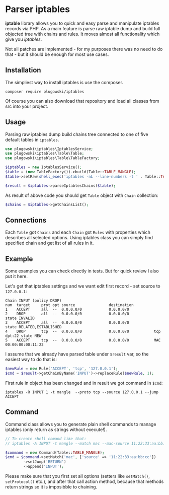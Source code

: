 # Parser iptables

**iptable** library allows you to quick and easy parse and manipulate iptables records via PHP.
As a main feature is parse raw iptable dump and build full objected tree with chains and rules. It moves almost all
functionality which give you _iptables_.

Not all patches are implemented - for my purposes there was no need to do that - but it should be enough for most use
cases.

## Installation

The simpliest way to install iptables is use the composer.

```
composer require plugowski/iptables
```

Of course you can also download that repository and load all classes from src into your project.

## Usage

Parsing raw iptables dump build chains tree connected to one of five default tables in `iptables`.

```php
use plugowski\iptables\IptablesService;
use plugowski\iptables\Table\Table;
use plugowski\iptables\Table\TableFactory;

$iptables = new IptablesService();
$table = (new TableFactory())->build(Table::TABLE_MANGLE);
$table->setRaw(shell_exec('iptables -nL --line-numbers -t ' . Table::TABLE_MANGLE));

$result = $iptables->parseIptablesChains($table);
```

As result of above code you should get `Table` object with `Chain` collection:

```php
$chains = $iptables->getChainsList();
```

## Connections

Each `Table` got `Chains` and each `Chain` got `Rules` with properties which describes all selected options.
Using iptables class you can simply find specified chain and get list of all rules in it.

## Example

Some examples you can check directly in tests. But for quick review I also put it here.

Let's get that iptables settings and we want edit first record - set source to `127.0.0.1`:
```
Chain INPUT (policy DROP) 
num  target     prot opt source               destination
1    ACCEPT     all  --  0.0.0.0/0            0.0.0.0/0
2    DROP       all  --  0.0.0.0/0            0.0.0.0/0           state INVALID
3    ACCEPT     all  --  0.0.0.0/0            0.0.0.0/0           state RELATED,ESTABLISHED
4    DROP       tcp  --  0.0.0.0/0            0.0.0.0/0           tcp dpt:22 state NEW
5    ACCEPT     tcp  --  0.0.0.0/0            0.0.0.0/0           MAC 00:00:00:00:11:22
```

I assume that we already have parsed table under `$result` var, so the easiest way to do that is:

```php
$newRule = new Rule('ACCEPT', 'tcp', '127.0.0.1');
$cmd = $result->getChainByName('INPUT')->replaceRule($newRule, 1);

```
First rule in object has been changed and in result we got command in `$cmd`:

```
iptables -R INPUT 1 -t mangle  --proto tcp --source 127.0.0.1 --jump ACCEPT
```

## Command

Command class allows you to generate plain shell commands to manage iptables (only return as strings without execute!).

```php
// To create shell comand like that:
// iptables -A INPUT -t mangle --match mac --mac-source 11:22:33:aa:bb:cc --jump RETURN

$command = new Command(Table::TABLE_MANGLE);
$cmd = $command->setMatch('mac', ['source' => '11:22:33:aa:bb:cc'])
        ->setJump('RETURN')
        ->append('INPUT');
```
Please make sure that you first set all options (setters like `setMatch()`, `setProtocol()` etc.), and after that call action method, because that methods return
strings so it is imposibble to chaining.
